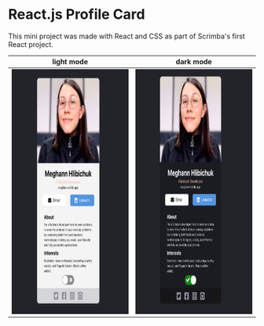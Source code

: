 # React.js Profile Card

This mini project was made with React and CSS as part of Scrimba's first React project.

|light mode|dark mode|
|:-:|:-:|
|<img src="lightmode.png" width=590 height=500>|<img src="darkmode.png" width=590 height=500>